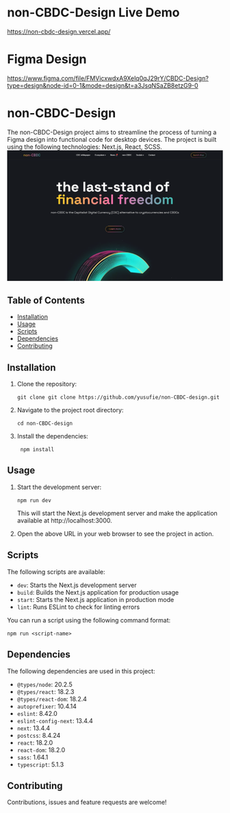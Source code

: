 # non-CBDC-Design Live Demo
https://non-cbdc-design.vercel.app/


# Figma Design
https://www.figma.com/file/FMVicxwdxA9Xelq0qJ29rY/CBDC-Design?type=design&node-id=0-1&mode=design&t=a3JsqNSaZB8etzG9-0


# non-CBDC-Design
The non-CBDC-Design project aims to streamline the process of turning a Figma design into functional code for desktop devices.
The project is built using the following technologies: Next.js, React, SCSS.
![non-CBDC-Design](./public/image/readme.png)


## Table of Contents

- [Installation](#installation)
- [Usage](#usage)
- [Scripts](#scripts)
- [Dependencies](#dependencies)
- [Contributing](#contributing)

## Installation

1. Clone the repository:

   ```shell
   git clone git clone https://github.com/yusufie/non-CBDC-design.git
    ```

2. Navigate to the project root directory:

   ```shell
   cd non-CBDC-design
   ```

3. Install the dependencies:

   ```shell
    npm install
    ```

## Usage

1. Start the development server:

   ```shell
   npm run dev
   ```
    This will start the Next.js development server and make the application available at http://localhost:3000.

2. Open the above URL in your web browser to see the project in action.


## Scripts

The following scripts are available:

- `dev`: Starts the Next.js development server
- `build`: Builds the Next.js application for production usage
- `start`: Starts the Next.js application in production mode
- `lint`: Runs ESLint to check for linting errors

You can run a script using the following command format:

```shell
npm run <script-name>
```

## Dependencies

The following dependencies are used in this project:

- `@types/node`: 20.2.5
- `@types/react`: 18.2.3
- `@types/react-dom`: 18.2.4
- `autoprefixer`: 10.4.14
- `eslint`: 8.42.0
- `eslint-config-next`: 13.4.4
- `next`: 13.4.4
- `postcss`: 8.4.24
- `react`: 18.2.0
- `react-dom`: 18.2.0
- `sass`: 1.64.1
- `typescript`: 5.1.3


## Contributing

Contributions, issues and feature requests are welcome!